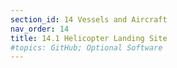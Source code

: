 ```yaml
---
section_id: 14 Vessels and Aircraft
nav_order: 14
title: 14.1 Helicopter Landing Site
#topics: GitHub; Optional Software
---
```


